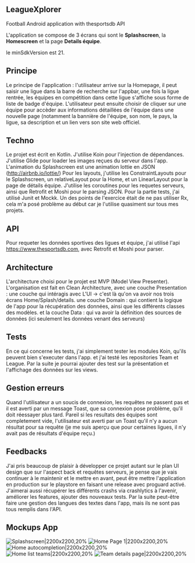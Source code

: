 ## LeagueXplorer
Football Android application with thesportsdb API 

L'application se compose de 3 écrans qui sont le **Splashscreen**, la **Homescreen** et la page **Details équipe**.  

le minSdkVersion est 21.
## Principe
Le principe de l'application : l'utilisateur arrive sur la Homepage, il peut saisir une ligue dans la barre de recherche sur l'appbar, une fois la ligue rentrée, les équipes en compétition dans cette ligue s'affiche sous forme de liste de badge d'équipe. L'utilisateur peut ensuite choisir de cliquer sur une équipe pour accèder aux informations détaillées de l'équipe dans une nouvelle page (notamment la bannière de l'équipe, son nom, le pays,
la ligue, sa description et un lien vers son site web officiel.

## Techno
Le projet est écrit en Kotlin. J'utilise Koin pour l'injection de dépendances.
J'utilise Glide pour loader les images reçues du serveur dans l'app. L'animation du Splashscreen est une animation lottie en JSON (http://airbnb.io/lottie/)
Pour les layouts, j'utilise les ConstraintLayouts pour le Splashscreen, un relativeLayout pour la Home, et un LinearLayout pour la page de détails équipe.
J'utilise les coroutines pour les requetes serveurs, ainsi que Retrofit et Moshi pour le parsing JSON.
Pour la partie tests, j'ai utilisé Junit et Mockk.
Un des points de l'exercice était de ne pas utiliser Rx, cela m'a posé problème au début car je l'utilise quasiment sur tous mes projets.

## API
Pour requeter les données sportives des ligues et équipe, j'ai utilisé l'api https://www.thesportsdb.com, avec Retrofit et Moshi pour parser.

## Architecture
L'architecture choisi pour le projet est MVP (Model View Presenter).
L'organisation est fait en Clean Architecture, avec une couche Presentation : une couche qui intéragis avec L'UI -> c'est là qu'on va avoir nos trois écrans Home/Splash/details.
une couche Domain : qui contient la logique de l'app pour la récupération des données, ainsi que les différents classes des modèles.
et la couche Data : qui va avoir la définition des sources de données (ici seulement les données venant des serveurs)

## Tests
En ce qui concerne les tests, j'ai simplement tester les modules Koin, qu'ils peuvent bien s'executer dans l'app.
et j'ai testé les repositories Team et League. Par la suite je pourrai ajouter des test sur la présentation et l'affichage des données sur les views.

## Gestion erreurs
Quand l'utilisateur a un soucis de connexion, les requêtes ne passent pas et il est averti par un message Toast, que sa connexion pose problème, qu'il doit réessayer plus tard.
Pareil si les resultats des équipes sont completement vide, l'utilisateur est averti par un Toast qu'il n'y a aucun résultat pour sa requête (je me suis aperçu que pour certaines ligues, il n'y avait pas de résultats d'équipe reçu.)

## Feedbacks
J'ai pris beaucoup de plaisir à développer ce projet autant sur le plan UI design que sur l'aspect back et requêtes serveurs, je pense que je vais continuer à le maintenir et le mettre en avant, peut être mettre l'application en production sur le playstore en faisant une release avec proguard activé.
J'aimerai aussi récupérer les différents crashs via crashlytics à l'avenir, améliorer les features, ajouter des nouveaux tests. Par la suite peut-être faire une gestion des langues des textes dans l'app, mais ils ne sont pas tous remplis dans l'API.

## Mockups App
![Splashscreen|2200x2200,20%](https://github.com/GuillaumeSeg/leaguexplorer/blob/master/documentation/mockup_1.png "Splashscreen")
![Home Page 1|2200x2200,20%](https://github.com/GuillaumeSeg/leaguexplorer/blob/master/documentation/mockup_2.png "Home Page 1")
![Home autocompletion|2200x2200,20%](https://github.com/GuillaumeSeg/leaguexplorer/blob/master/documentation/mockup_3.png "Home autocompletion")
![Home list teams|2200x2200,20%](https://github.com/GuillaumeSeg/leaguexplorer/blob/master/documentation/mockup_4.png "Home list teams")
![Team details page|2200x2200,20%](https://github.com/GuillaumeSeg/leaguexplorer/blob/master/documentation/mockup_5.png "Team details page")
